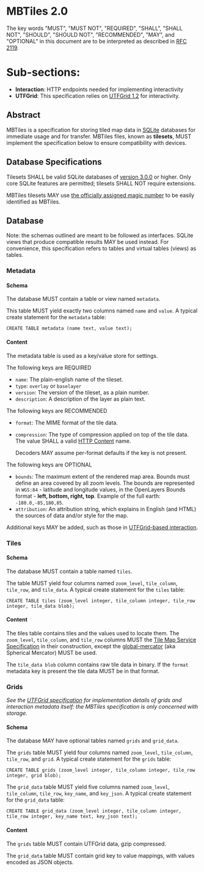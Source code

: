 # MBTiles 2.0

The key words "MUST", "MUST NOT", "REQUIRED", "SHALL", "SHALL NOT",
"SHOULD", "SHOULD NOT", "RECOMMENDED", "MAY", and "OPTIONAL" in
this document are to be interpreted as described in [RFC 2119](https://www.ietf.org/rfc/rfc2119.txt).

# Sub-sections:

* **Interaction**: HTTP endpoints needed for implementing interactivity
* **UTFGrid**: This specification relies on [UTFGrid 1.2](https://github.com/mapbox/utfgrid-spec) for interactivity.

## Abstract

MBTiles is a specification for storing tiled map data in
[SQLite](http://sqlite.org/) databases for immediate usage and for transfer.
MBTiles files, known as **tilesets**, MUST implement the specification below
to ensure compatibility with devices.

## Database Specifications

Tilesets SHALL be valid SQLite databases of
[version 3.0.0](http://sqlite.org/formatchng.html) or higher.
Only core SQLite features are permitted; tilesets SHALL NOT require extensions.

MBTiles tilesets MAY use [the officially assigned magic number](http://www.sqlite.org/src/artifact?ci=trunk&filename=magic.txt)
to be easily identified as MBTiles.

## Database

Note: the schemas outlined are meant to be followed as interfaces.
SQLite views that produce compatible results MAY be used instead.
For convenience, this specification refers to tables and virtual
tables (views) as tables.

### Metadata

#### Schema

The database MUST contain a table or view named `metadata`.

This table MUST yield exactly two columns named `name` and
`value`. A typical create statement for the `metadata` table:

    CREATE TABLE metadata (name text, value text);

#### Content

The metadata table is used as a key/value store for settings.

The following keys are REQUIRED

* `name`: The plain-english name of the tileset.
* `type`: `overlay` or `baselayer`
* `version`: The version of the tileset, as a plain number.
* `description`: A description of the layer as plain text.

The following keys are RECOMMENDED

* `format`: The MIME format of the tile data.
* `compression`: The type of compression applied on top of the tile data. The value SHALL a valid [HTTP Content](http://www.iana.org/assignments/http-parameters/http-parameters.xhtml#content-coding) name.

  Decoders MAY assume per-format defaults if the key is not present.

The following keys are OPTIONAL

* `bounds`: The maximum extent of the rendered map area. Bounds must define an
  area covered by all zoom levels. The bounds are represented in `WGS:84` -
  latitude and longitude values, in the OpenLayers Bounds format -
  **left, bottom, right, top**. Example of the full earth: `-180.0,-85,180,85`.
* `attribution`: An attribution string, which explains in English (and HTML) the sources of
  data and/or style for the map.

Additional keys MAY be added, such as those in [UTFGrid-based interaction](https://github.com/mapbox/utfgrid-spec).

### Tiles

#### Schema

The database MUST contain a table named `tiles`.

The table MUST yield four columns named `zoom_level`, `tile_column`,
`tile_row`, and `tile_data`. A typical create statement for the `tiles` table:

    CREATE TABLE tiles (zoom_level integer, tile_column integer, tile_row integer, tile_data blob);

#### Content

The tiles table contains tiles and the values used to locate them.
The `zoom_level`, `tile_column`, and `tile_row` columns MUST the
[Tile Map Service Specification](http://wiki.osgeo.org/wiki/Tile_Map_Service_Specification) in
their construction, except the [global-mercator](http://wiki.osgeo.org/wiki/Tile_Map_Service_Specification#global-mercator) (aka Spherical Mercator) MUST be used.

The `tile_data blob` column contains raw tile data in binary. If the `format` metadata key is present the tile data MUST be in that format.

### Grids

_See the [UTFGrid specification](https://github.com/mapbox/utfgrid-spec) for
implementation details of grids and interaction metadata itself: the MBTiles
specification is only concerned with storage._

#### Schema

The database MAY have optional tables named `grids` and `grid_data`.

The `grids` table MUST yield four columns named `zoom_level`, `tile_column`,
`tile_row`, and `grid`. A typical create statement for the `grids` table:

    CREATE TABLE grids (zoom_level integer, tile_column integer, tile_row integer, grid blob);

The `grid_data` table MUST yield five columns named `zoom_level`, `tile_column`,
`tile_row`, `key_name`, and `key_json`. A typical create statement for the `grid_data` table:

    CREATE TABLE grid_data (zoom_level integer, tile_column integer, tile_row integer, key_name text, key_json text);

#### Content

The `grids` table MUST contain UTFGrid data, gzip compressed.

The `grid_data` table MUST contain grid key to value mappings, with values encoded
as JSON objects.
